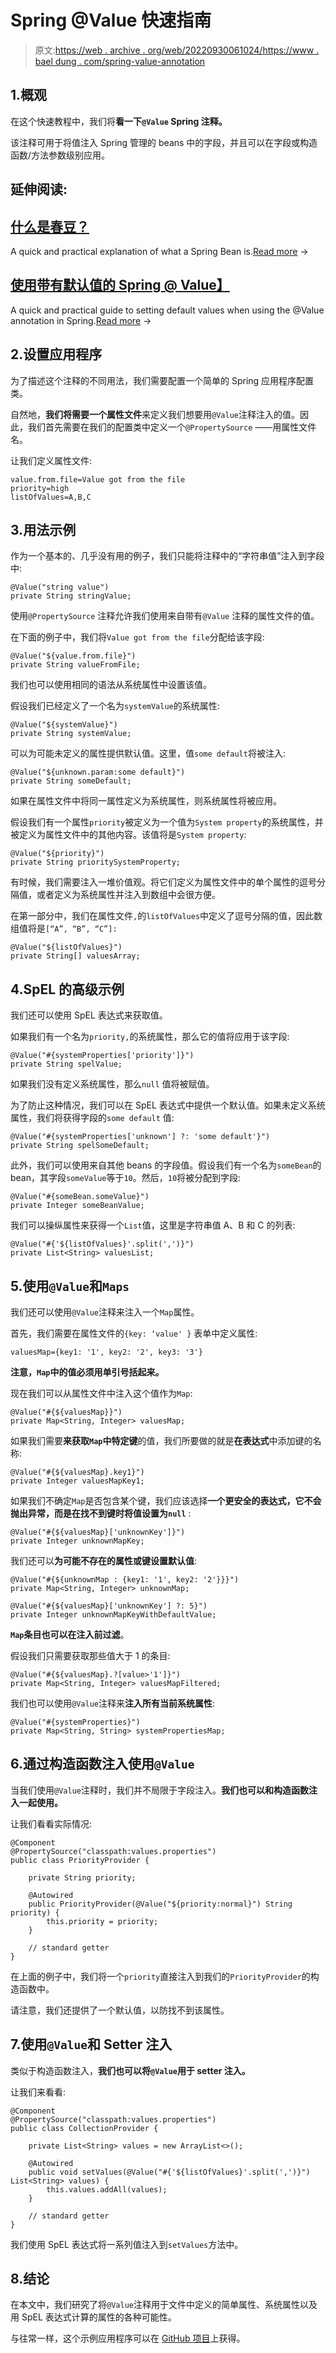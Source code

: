 # Spring @Value 快速指南

> 原文:[https://web . archive . org/web/20220930061024/https://www . bael dung . com/spring-value-annotation](https://web.archive.org/web/20220930061024/https://www.baeldung.com/spring-value-annotation)

## 1.概观

在这个快速教程中，我们将**看一下`@Value` Spring 注释。**

该注释可用于将值注入 Spring 管理的 beans 中的字段，并且可以在字段或构造函数/方法参数级别应用。

## 延伸阅读:

## [什么是春豆？](/web/20220625164441/https://www.baeldung.com/spring-bean)

A quick and practical explanation of what a Spring Bean is.[Read more](/web/20220625164441/https://www.baeldung.com/spring-bean) →

## [使用带有默认值的 Spring @ Value】](/web/20220625164441/https://www.baeldung.com/spring-value-defaults)

A quick and practical guide to setting default values when using the @Value annotation in Spring.[Read more](/web/20220625164441/https://www.baeldung.com/spring-value-defaults) →

## 2.设置应用程序

为了描述这个注释的不同用法，我们需要配置一个简单的 Spring 应用程序配置类。

自然地，**我们将需要一个属性文件**来定义我们想要用`@Value`注释注入的值。因此，我们首先需要在我们的配置类中定义一个`@PropertySource` ——用属性文件名。

让我们定义属性文件:

```
value.from.file=Value got from the file
priority=high
listOfValues=A,B,C
```

## 3.用法示例

作为一个基本的、几乎没有用的例子，我们只能将注释中的“字符串值”注入到字段中:

```
@Value("string value")
private String stringValue;
```

使用`@PropertySource` 注释允许我们使用来自带有`@Value` 注释的属性文件的值。

在下面的例子中，我们将`Value got from the file`分配给该字段:

```
@Value("${value.from.file}")
private String valueFromFile;
```

我们也可以使用相同的语法从系统属性中设置该值。

假设我们已经定义了一个名为`systemValue`的系统属性:

```
@Value("${systemValue}")
private String systemValue;
```

可以为可能未定义的属性提供默认值。这里，值`some default`将被注入:

```
@Value("${unknown.param:some default}")
private String someDefault;
```

如果在属性文件中将同一属性定义为系统属性，则系统属性将被应用。

假设我们有一个属性`priority`被定义为一个值为`System property`的系统属性，并被定义为属性文件中的其他内容。该值将是`System property`:

```
@Value("${priority}")
private String prioritySystemProperty;
```

有时候，我们需要注入一堆价值观。将它们定义为属性文件中的单个属性的逗号分隔值，或者定义为系统属性并注入到数组中会很方便。

在第一部分中，我们在属性文件`,`的`listOfValues`中定义了逗号分隔的值，因此数组值将是`[“A”, “B”, “C”]:`

```
@Value("${listOfValues}")
private String[] valuesArray;
```

## 4.SpEL 的高级示例

我们还可以使用 SpEL 表达式来获取值。

如果我们有一个名为`priority,`的系统属性，那么它的值将应用于该字段:

```
@Value("#{systemProperties['priority']}")
private String spelValue;
```

如果我们没有定义系统属性，那么`null` 值将被赋值。

为了防止这种情况，我们可以在 SpEL 表达式中提供一个默认值。如果未定义系统属性，我们将获得字段的`some default` 值:

```
@Value("#{systemProperties['unknown'] ?: 'some default'}")
private String spelSomeDefault;
```

此外，我们可以使用来自其他 beans 的字段值。假设我们有一个名为`someBean`的 bean，其字段`someValue`等于`10`。然后，`10`将被分配到字段:

```
@Value("#{someBean.someValue}")
private Integer someBeanValue;
```

我们可以操纵属性来获得一个`List`值，这里是字符串值 A、B 和 C 的列表:

```
@Value("#{'${listOfValues}'.split(',')}")
private List<String> valuesList;
```

## 5.使用`@Value`和`Maps`

我们还可以使用`@Value`注释来注入一个`Map`属性。

首先，我们需要在属性文件的`{key: ‘value' }` 表单中定义属性:

```
valuesMap={key1: '1', key2: '2', key3: '3'}
```

**注意，`Map`中的值必须用单引号括起来。**

现在我们可以从属性文件中注入这个值作为`Map`:

```
@Value("#{${valuesMap}}")
private Map<String, Integer> valuesMap;
```

如果我们需要**来获取`Map`中特定键**的值，我们所要做的就是**在表达式**中添加键的名称:

```
@Value("#{${valuesMap}.key1}")
private Integer valuesMapKey1;
```

如果我们不确定`Map`是否包含某个键，我们应该选择**一个更安全的表达式，它不会抛出异常，而是在找不到键时将值设置为`null`** :

```
@Value("#{${valuesMap}['unknownKey']}")
private Integer unknownMapKey;
```

我们还可以**为可能不存在的属性或键设置默认值**:

```
@Value("#{${unknownMap : {key1: '1', key2: '2'}}}")
private Map<String, Integer> unknownMap;

@Value("#{${valuesMap}['unknownKey'] ?: 5}")
private Integer unknownMapKeyWithDefaultValue;
```

**`Map`条目也可以在注入前过滤**。

假设我们只需要获取那些值大于 1 的条目:

```
@Value("#{${valuesMap}.?[value>'1']}")
private Map<String, Integer> valuesMapFiltered;
```

我们也可以使用`@Value`注释来**注入所有当前系统属性**:

```
@Value("#{systemProperties}")
private Map<String, String> systemPropertiesMap;
```

## 6.通过构造函数注入使用`@Value`

当我们使用`@Value`注释时，我们并不局限于字段注入。**我们也可以和构造函数注入一起使用。**

让我们看看实际情况:

```
@Component
@PropertySource("classpath:values.properties")
public class PriorityProvider {

    private String priority;

    @Autowired
    public PriorityProvider(@Value("${priority:normal}") String priority) {
        this.priority = priority;
    }

    // standard getter
}
```

在上面的例子中，我们将一个`priority`直接注入到我们的`PriorityProvider`的构造函数中。

请注意，我们还提供了一个默认值，以防找不到该属性。

## 7.使用`@Value`和 Setter 注入

类似于构造函数注入，**我们也可以将`@Value`用于 setter 注入。**

让我们来看看:

```
@Component
@PropertySource("classpath:values.properties")
public class CollectionProvider {

    private List<String> values = new ArrayList<>();

    @Autowired
    public void setValues(@Value("#{'${listOfValues}'.split(',')}") List<String> values) {
        this.values.addAll(values);
    }

    // standard getter
}
```

我们使用 SpEL 表达式将一系列值注入到`setValues`方法中。

## 8.结论

在本文中，我们研究了将`@Value`注释用于文件中定义的简单属性、系统属性以及用 SpEL 表达式计算的属性的各种可能性。

与往常一样，这个示例应用程序可以在 [GitHub 项目](https://web.archive.org/web/20220625164441/https://github.com/eugenp/tutorials/tree/master/spring-boot-modules/spring-boot-properties-2)上获得。